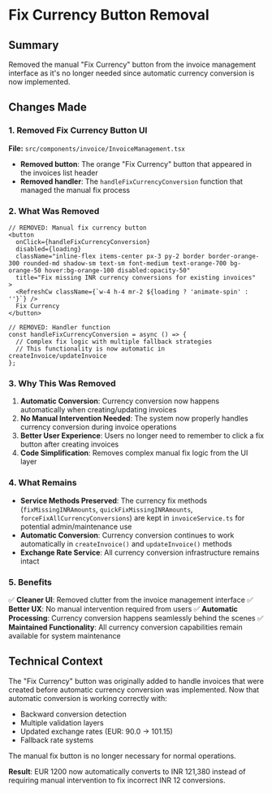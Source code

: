 # Fix Currency Button Removal

## Summary
Removed the manual "Fix Currency" button from the invoice management interface as it's no longer needed since automatic currency conversion is now implemented.

## Changes Made

### 1. Removed Fix Currency Button UI
**File:** `src/components/invoice/InvoiceManagement.tsx`

- **Removed button**: The orange "Fix Currency" button that appeared in the invoices list header
- **Removed handler**: The `handleFixCurrencyConversion` function that managed the manual fix process

### 2. What Was Removed

```tsx
// REMOVED: Manual fix currency button
<button 
  onClick={handleFixCurrencyConversion}
  disabled={loading}
  className="inline-flex items-center px-3 py-2 border border-orange-300 rounded-md shadow-sm text-sm font-medium text-orange-700 bg-orange-50 hover:bg-orange-100 disabled:opacity-50"
  title="Fix missing INR currency conversions for existing invoices"
>
  <RefreshCw className={`w-4 h-4 mr-2 ${loading ? 'animate-spin' : ''}`} />
  Fix Currency
</button>

// REMOVED: Handler function
const handleFixCurrencyConversion = async () => {
  // Complex fix logic with multiple fallback strategies
  // This functionality is now automatic in createInvoice/updateInvoice
};
```

### 3. Why This Was Removed

1. **Automatic Conversion**: Currency conversion now happens automatically when creating/updating invoices
2. **No Manual Intervention Needed**: The system now properly handles currency conversion during invoice operations
3. **Better User Experience**: Users no longer need to remember to click a fix button after creating invoices
4. **Code Simplification**: Removes complex manual fix logic from the UI layer

### 4. What Remains

- **Service Methods Preserved**: The currency fix methods (`fixMissingINRAmounts`, `quickFixMissingINRAmounts`, `forceFixAllCurrencyConversions`) are kept in `invoiceService.ts` for potential admin/maintenance use
- **Automatic Conversion**: Currency conversion continues to work automatically in `createInvoice()` and `updateInvoice()` methods
- **Exchange Rate Service**: All currency conversion infrastructure remains intact

### 5. Benefits

✅ **Cleaner UI**: Removed clutter from the invoice management interface
✅ **Better UX**: No manual intervention required from users
✅ **Automatic Processing**: Currency conversion happens seamlessly behind the scenes
✅ **Maintained Functionality**: All currency conversion capabilities remain available for system maintenance

## Technical Context

The "Fix Currency" button was originally added to handle invoices that were created before automatic currency conversion was implemented. Now that automatic conversion is working correctly with:

- Backward conversion detection
- Multiple validation layers
- Updated exchange rates (EUR: 90.0 → 101.15)
- Fallback rate systems

The manual fix button is no longer necessary for normal operations.

**Result**: EUR 1200 now automatically converts to INR 121,380 instead of requiring manual intervention to fix incorrect INR 12 conversions.
